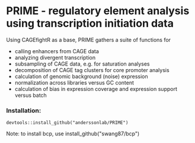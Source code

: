 # PRIME - regulatory element analysis using transcription initiation data

Using CAGEfightR as a base, PRIME gathers a suite of functions for

* calling enhancers from CAGE data
* analyzing divergent transcription
* subsampling of CAGE data, e.g. for saturation analyses
* decomposition of CAGE tag clusters for core promoter analysis
* calculation of genomic background (noise) expression
* normalization across libraries versus GC content
* calculation of bias in expression coverage and expression support versus batch

### Installation:
```
devtools::install_github("anderssonlab/PRIME")
```

Note: to install bcp, use install_github("swang87/bcp")
